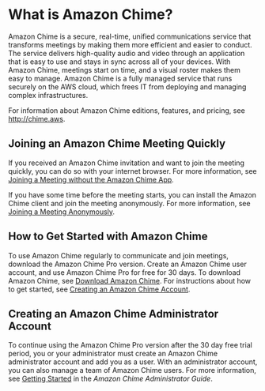 # What is Amazon Chime?<a name="what-is-chime"></a>

Amazon Chime is a secure, real\-time, unified communications service that transforms meetings by making them more efficient and easier to conduct\. The service delivers high\-quality audio and video through an application that is easy to use and stays in sync across all of your devices\. With Amazon Chime, meetings start on time, and a visual roster makes them easy to manage\. Amazon Chime is a fully managed service that runs securely on the AWS cloud, which frees IT from deploying and managing complex infrastructures\.

For information about Amazon Chime editions, features, and pricing, see [http://chime\.aws](http://chime.aws)\.

## Joining an Amazon Chime Meeting Quickly<a name="chime-join"></a>

If you received an Amazon Chime invitation and want to join the meeting quickly, you can do so with your internet browser\. For more information, see [Joining a Meeting without the Amazon Chime App](chime-join-meeting.md)\.

If you have some time before the meeting starts, you can install the Amazon Chime client and join the meeting anonymously\. For more information, see [Joining a Meeting Anonymously](join-anonymous.md)\.

## How to Get Started with Amazon Chime<a name="how-start"></a>

To use Amazon Chime regularly to communicate and join meetings, download the Amazon Chime Pro version\. Create an Amazon Chime user account, and use Amazon Chime Pro for free for 30 days\. To download Amazon Chime, see [Download Amazon Chime](http://aws.amazon.com/chime/download-chime/)\. For instructions about how to get started, see [Creating an Amazon Chime Account](chime-create-account.md)\.

## Creating an Amazon Chime Administrator Account<a name="chime-create"></a>

To continue using the Amazon Chime Pro version after the 30 day free trial period, you or your administrator must create an Amazon Chime administrator account and add you as a user\. With an administrator account, you can also manage a team of Amazon Chime users\. For more information, see [Getting Started](https://docs.aws.amazon.com/chime/latest/ag/getting-started.html) in the *Amazon Chime Administrator Guide*\.